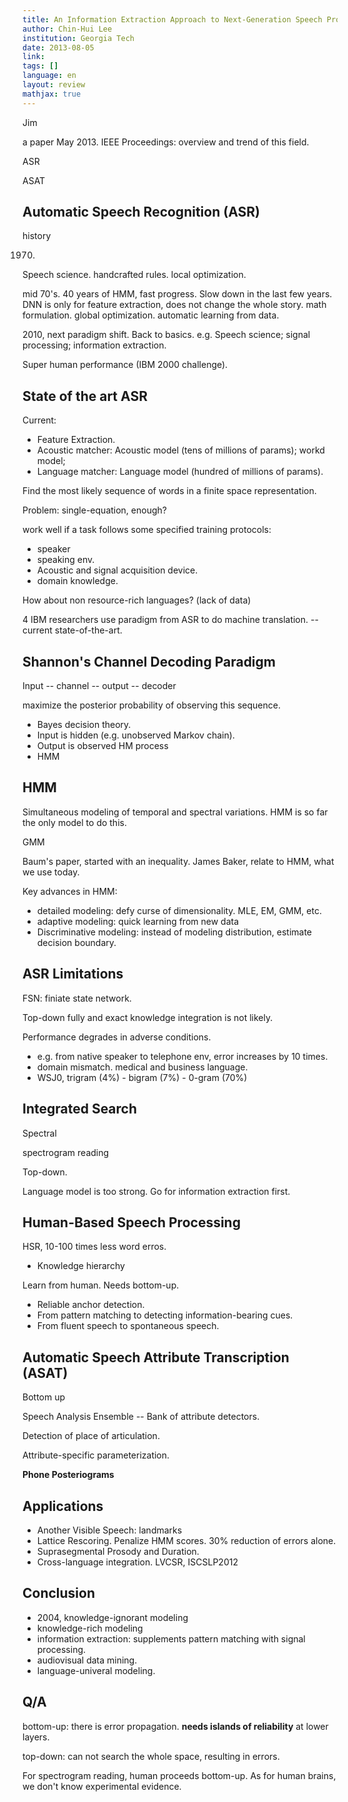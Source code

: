 ```yaml
---
title: An Information Extraction Approach to Next-Generation Speech Processing
author: Chin-Hui Lee
institution: Georgia Tech
date: 2013-08-05
link:
tags: []
language: en
layout: review
mathjax: true
---
```


Jim

a paper May 2013. IEEE Proceedings: overview and trend of this field.

ASR

ASAT

## Automatic Speech Recognition (ASR)

history

1970.
Speech science.
handcrafted rules.
local optimization.

mid 70's. 40 years of HMM, fast progress.
Slow down in the last few years.
DNN is only for feature extraction, does not change the whole story.
math formulation.
global optimization.
automatic learning from data.

2010, next paradigm shift.
Back to basics.
e.g. Speech science;
signal processing;
information extraction.

Super human performance (IBM 2000 challenge).

## State of the art ASR

Current:

   * Feature Extraction.
   * Acoustic matcher:
   Acoustic model (tens of millions of params);
   workd model;
   * Language matcher:
   Language model (hundred of millions of params).

Find the most likely sequence of words in a finite space representation.

Problem: single-equation, enough?

work well if a task follows some specified training protocols:

   * speaker
   * speaking env.
   * Acoustic and signal acquisition device.
   * domain knowledge.

How about non resource-rich languages?
(lack of data)

4 IBM researchers use paradigm from ASR to do machine translation.
-- current state-of-the-art.

## Shannon's Channel Decoding Paradigm

Input -- channel -- output -- decoder

maximize the posterior probability of observing this sequence.

   * Bayes decision theory.
   * Input is hidden (e.g. unobserved Markov chain).
   * Output is observed HM process
   * HMM

## HMM

Simultaneous modeling of temporal and spectral variations.
HMM is so far the only model to do this.

GMM

Baum's paper, started with an inequality.
James Baker, relate to HMM, what we use today.

Key advances in HMM:

   * detailed modeling: defy curse of dimensionality.
   MLE, EM, GMM, etc.
   * adaptive modeling: quick learning from new data
   * Discriminative modeling:
   instead of modeling distribution, estimate decision boundary.

## ASR Limitations

FSN: finiate state network.

Top-down fully and exact knowledge integration is not likely.

Performance degrades in adverse conditions.

   * e.g. from native speaker to telephone env, error increases by 10 times.
   * domain mismatch. medical and business language.
   * WSJ0, trigram (4%) - bigram (7%) - 0-gram (70%)

## Integrated Search

Spectral

spectrogram reading

Top-down.

Language model is too strong.
Go for information extraction first.

## Human-Based Speech Processing

HSR, 10-100 times less word erros.

   * Knowledge hierarchy

Learn from human. Needs bottom-up.

   * Reliable anchor detection.
   * From pattern matching to detecting information-bearing cues.
   * From fluent speech to spontaneous speech.

## Automatic Speech Attribute Transcription (ASAT)

Bottom up

Speech Analysis Ensemble -- Bank of attribute detectors.

Detection of place of articulation.

Attribute-specific parameterization.

**Phone Posteriograms**

## Applications

   * Another Visible Speech: landmarks
   * Lattice Rescoring.
   Penalize HMM scores.
   30% reduction of errors alone.
   * Suprasegmental Prosody and Duration.
   * Cross-language integration.
   LVCSR, ISCSLP2012

## Conclusion

   * 2004, knowledge-ignorant modeling
   * knowledge-rich modeling
   * information extraction: supplements pattern matching with signal processing.
   * audiovisual data mining.
   * language-univeral modeling.

## Q/A

bottom-up: there is error propagation.
**needs islands of reliability** at lower layers.

top-down: can not search the whole space, resulting in errors.

For spectrogram reading, human proceeds bottom-up.
As for human brains, we don't know experimental evidence.
